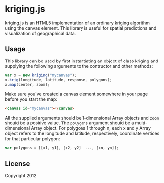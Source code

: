 kriging.js
==========

kriging.js is an HTML5 implementation of an ordinary kriging algorithm using the canvas element. This library is useful for spatial predictions and visualization of geographical data.

Usage
-----

This library can be used by first instantiating an object of class kriging and supplying the following arguments to the contructor and other methods:

``` javascript
var x = new kriging("mycanvas");
x.krig(longitude, latitude, response, polygons);
x.map(center, zoom);
```

Make sure you've created a canvas element somewhere in your page before you start the map:

``` html
<canvas id="mycanvas"></canvas>
```

All the supplied arguments should be 1-dimensional Array objects and `zoom` should be a positive value. The `polygons` argument should be a multi-dimensional Array object. For polygons 1 through n, each x and y Array object refers to the longitude and latitude, respectively, coordinate vertices for that particular polygon:

``` javascript
var polygons = [[x1, y1], [x2, y2], ..., [xn, yn]];
```

License
-------

Copyright 2012

